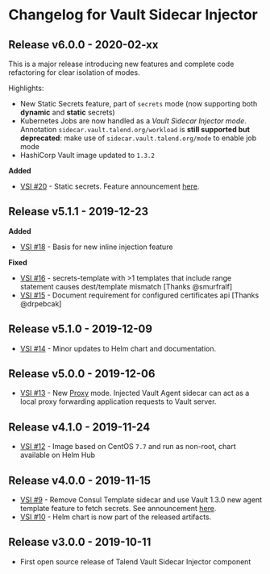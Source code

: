 # Changelog for Vault Sidecar Injector

## Release v6.0.0 - 2020-02-xx

This is a major release introducing new features and complete code refactoring for clear isolation of modes.

Highlights:

- New Static Secrets feature, part of `secrets` mode (now supporting both **dynamic** and **static** secrets)
- Kubernetes Jobs are now handled as a *Vault Sidecar Injector mode*. Annotation `sidecar.vault.talend.org/workload` is **still supported but deprecated**: make use of `sidecar.vault.talend.org/mode` to enable job mode
- HashiCorp Vault image updated to `1.3.2`

**Added**

- [VSI #20](https://github.com/Talend/vault-sidecar-injector/pull/20) - Static secrets. Feature announcement [here](https://github.com/Talend/vault-sidecar-injector/blob/master/doc/Static-vs-Dynamic-Secrets.md).

## Release v5.1.1 - 2019-12-23

**Added**

- [VSI #18](https://github.com/Talend/vault-sidecar-injector/pull/18) - Basis for new inline injection feature

**Fixed**

- [VSI #16](https://github.com/Talend/vault-sidecar-injector/issues/16) - secrets-template with >1 templates that include range statement causes dest/template mismatch [Thanks @smurfralf]
- [VSI #15](https://github.com/Talend/vault-sidecar-injector/issues/15) - Document requirement for configured certificates api [Thanks @drpebcak]

## Release v5.1.0 - 2019-12-09

- [VSI #14](https://github.com/Talend/vault-sidecar-injector/pull/14) - Minor updates to Helm chart and documentation.

## Release v5.0.0 - 2019-12-06

- [VSI #13](https://github.com/Talend/vault-sidecar-injector/pull/13) - New [Proxy](https://github.com/Talend/vault-sidecar-injector/blob/master/doc/Discovering-Vault-Sidecar-Injector-Proxy.md) mode. Injected Vault Agent sidecar can act as a local proxy forwarding application requests to Vault server.

## Release v4.1.0 - 2019-11-24

- [VSI #12](https://github.com/Talend/vault-sidecar-injector/pull/12) - Image based on CentOS `7.7` and run as non-root, chart available on Helm Hub

## Release v4.0.0 - 2019-11-15

- [VSI #9](https://github.com/Talend/vault-sidecar-injector/pull/9) - Remove Consul Template sidecar and use Vault 1.3.0 new agent template feature to fetch secrets. See announcement [here](https://github.com/Talend/vault-sidecar-injector/blob/master/doc/Leveraging-Vault-Agent-Template.md).
- [VSI #10](https://github.com/Talend/vault-sidecar-injector/pull/10) - Helm chart is now part of the released artifacts.

## Release v3.0.0 - 2019-10-11

- First open source release of Talend Vault Sidecar Injector component
